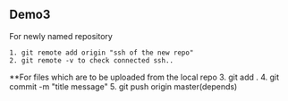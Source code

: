 ## Demo3

For newly named repository

    1. git remote add origin "ssh of the new repo"
    2. git remote -v to check connected ssh..
**For files which are to be uploaded from the local repo
    3. git add .
    4. git commit -m "title message"
    5. git push origin master(depends)